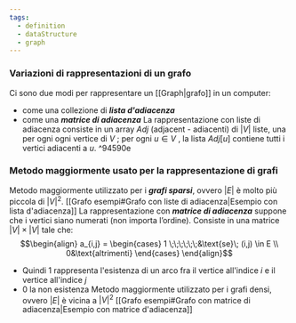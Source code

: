 ```yaml
---
tags:
  - definition
  - dataStructure
  - graph
---
```


### Variazioni di rappresentazioni di un grafo
Ci sono due modi per rappresentare un [[Graph|grafo]] in un computer:
- come una collezione di ***lista d'adiacenza***
- come una ***matrice di adiacenza***
La rappresentazione con liste di adiacenza consiste in un array $Adj$ (adjacent - adiacenti) di $|V|$ liste, una per ogni ogni vertice di $V$ ; per ogni $u\in V$ , la lista $Adj[u]$ contiene tutti i vertici adiacenti a $u$.   ^94590e


### Metodo maggiormente usato per la rappresentazione di grafi
Metodo maggiormente utilizzato per i ***grafi sparsi***, ovvero $|E|$ è molto più piccola di $|V|^2$.
[[Grafo esempi#Grafo con liste di adiacenza|Esempio con lista d'adiacenza]]
La rappresentazione con ***matrice di adiacenza*** suppone che i vertici siano numerati (non importa l’ordine).
Consiste in una matrice $|V|\times|V|$ tale che:
$$\begin{align}
a_{i,j} = \begin{cases}
1 \;\;\;\;\;\;&\text{se}\; (i,j) \in E \\
0&\text{altrimenti}
\end{cases}
\end{align}$$
- Quindi $1$ rappresenta l'esistenza di un arco fra il vertice all'indice $i$ e il vertice all'indice $j$
- $0$ la non esistenza
Metodo maggiormente utilizzato per i grafi densi, ovvero $|E|$ è vicina a $|V|^2$ 
[[Grafo esempi#Grafo con matrice di adiacenza|Esempio con matrice d'adiacenza]]




